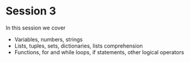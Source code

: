 # Session 3

In this session we cover

- Variables, numbers, strings
- Lists, tuples, sets, dictionaries, lists comprehension
- Functions, for and while loops, if statements, other logical operators


